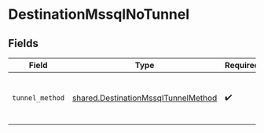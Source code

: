 # DestinationMssqlNoTunnel


## Fields

| Field                                                                                      | Type                                                                                       | Required                                                                                   | Description                                                                                |
| ------------------------------------------------------------------------------------------ | ------------------------------------------------------------------------------------------ | ------------------------------------------------------------------------------------------ | ------------------------------------------------------------------------------------------ |
| `tunnel_method`                                                                            | [shared.DestinationMssqlTunnelMethod](../../models/shared/destinationmssqltunnelmethod.md) | :heavy_check_mark:                                                                         | No ssh tunnel needed to connect to database                                                |